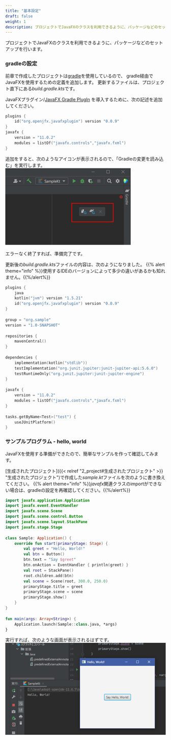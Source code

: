 ```yaml
---
title: "基本設定"
draft: false
weight: 1
description: プロジェクトでJavaFXのクラスを利用できるように、パッケージなどのセットアップを行います。
---
```


プロジェクトでJavaFXのクラスを利用できるように、パッケージなどのセットアップを行います。

### gradleの設定

前章で作成したプロジェクトは[gradle](https://gradle.org/)を使用しているので、
gradle経由でJavaFXを使用するための定義を追加します。
更新するファイルは、プロジェクト直下にある*build.gradle.kts*です。

JavaFXプラグイン/[JavaFX Gradle PlugIn](https://github.com/openjfx/javafx-gradle-plugin) を導入するために、次の記述を追加してください。 

```kotlin
plugins {
    id("org.openjfx.javafxplugin") version "0.0.9"
}
javafx {
    version = "11.0.2"
    modules = listOf("javafx.controls","javafx.fxml")
}
```

追加をすると、次のようなアイコンが表示されるので、「Gradleの変更を読み込む」を実行します。
![gradle更新](javafx_1.png)

エラーなく終了すれば、準備完了です。

更新後の*build.gradle.kts*ファイルの内容は、次のようになりました。
{{% alert theme="info" %}}使用するIDEのバージョンによって多少の違いがあるかも知れません。{{%/alert%}}

```kotlin
plugins {
    java
    kotlin("jvm") version "1.5.21"
    id("org.openjfx.javafxplugin") version "0.0.9"
}

group = "org.sample"
version = "1.0-SNAPSHOT"

repositories {
    mavenCentral()
}

dependencies {
    implementation(kotlin("stdlib"))
    testImplementation("org.junit.jupiter:junit-jupiter-api:5.6.0")
    testRuntimeOnly("org.junit.jupiter:junit-jupiter-engine")
}

javafx {
    version = "11.0.2"
    modules = listOf("javafx.controls","javafx.fxml")
}

tasks.getByName<Test>("test") {
    useJUnitPlatform()
}
```

### サンプルプログラム - hello, world

JavaFXを使用する準備ができたので、簡単なサンプルを作って確認してみます。  

[生成されたプロジェクト]({{< relref "2_project#生成されたプロジェクト" >}} "生成されたプロジェクト")で作成した*sample.kt*ファイルを次のように書き換えてください。
{{% alert theme="info" %}}*javafx*関連クラスのimportができない場合は、gradleの設定を再確認してください。{{%/alert%}}

```kotlin
import javafx.application.Application
import javafx.event.EventHandler
import javafx.scene.Scene
import javafx.scene.control.Button
import javafx.scene.layout.StackPane
import javafx.stage.Stage

class Sample: Application() {
	override fun start(primaryStage: Stage) {
		val greet = "Hello, World!"
		val btn = Button()
		btn.text = "Say $greet"
		btn.onAction = EventHandler { println(greet) }
		val root = StackPane()
		root.children.add(btn)
		val scene = Scene(root, 300.0, 250.0)
		primaryStage.title = greet
		primaryStage.scene = scene
		primaryStage.show()
	}
}

fun main(args: Array<String>) {
	Application.launch(Sample::class.java, *args)
}
```

実行すれば、次のような画面が表示されるはずです。
![Hello, World](javafx_2.png)


